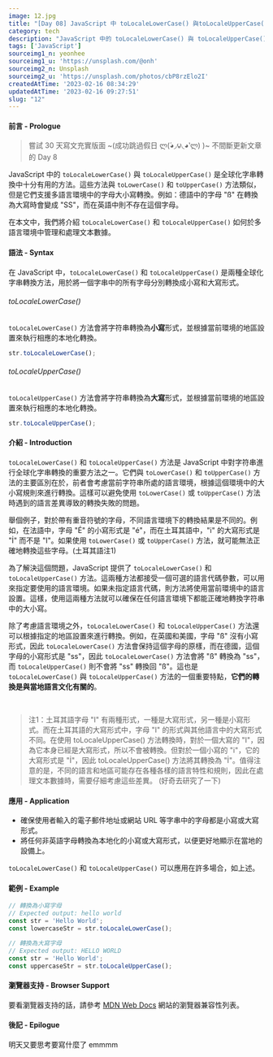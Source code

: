 ```yaml
---
image: 12.jpg
title: "[Day 08] JavaScript 中 toLocaleLowerCase() 與toLocaleUpperCase() ：全球化字串轉換 - 嘗試 30 日寫文充版挑戰"
category: tech
description: "JavaScript 中的 toLocaleLowerCase() 與 toLocaleUpperCase() 方法是全球化字串轉換中十分有用的方法。這些方法與 toLowerCase() 和 toUpperCase() 方法類似，但是它們支援多語言環境中的字母大小寫轉換。例如：德語中的字母 \"ß\" 在轉換為大寫時會變成 \"SS\"，而在英語中則不存在這個字母。"
tags: ['JavaScript']
sourceimg1_n: yeonhee
sourceimg1_u: 'https://unsplash.com/@onh'
sourceimg2_n: Unsplash
sourceimg2_u: 'https://unsplash.com/photos/cbP8rzElo2I'
createdAtTime: '2023-02-16 08:34:29'
updatedAtTime: '2023-02-16 09:27:51'
slug: "12"
---
```


#### 前言 - Prologue

> 嘗試 30 天寫文充實版面 ~(成功跳過假日 ლ(́◕◞౪◟◕‵ლ) )~ 不間斷更新文章的 Day 8

JavaScript 中的 `toLocaleLowerCase()` 與 `toLocaleUpperCase()` 是全球化字串轉換中十分有用的方法。這些方法與 `toLowerCase()` 和 `toUpperCase()` 方法類似，但是它們支援多語言環境中的字母大小寫轉換。例如：德語中的字母 "ß" 在轉換為大寫時會變成 "SS"，而在英語中則不存在這個字母。

在本文中，我們將介紹 `toLocaleLowerCase()` 和 `toLocaleUpperCase()` 如何於多語言環境中管理和處理文本數據。

#### 語法 - Syntax
在 JavaScript 中，`toLocaleLowerCase()` 和 `toLocaleUpperCase()` 是兩種全球化字串轉換方法，用於將一個字串中的所有字母分別轉換成小寫和大寫形式。

###### toLocaleLowerCase()
`toLocaleLowerCase()` 方法會將字符串轉換為**小寫**形式，並根據當前環境的地區設置來執行相應的本地化轉換。

```js
str.toLocaleLowerCase();
```
###### toLocaleUpperCase()
`toLocaleUpperCase()` 方法會將字符串轉換為**大寫**形式，並根據當前環境的地區設置來執行相應的本地化轉換。

```js
str.toLocaleUpperCase();
```

#### 介紹 - Introduction
`toLocaleLowerCase()` 和 `toLocaleUpperCase()` 方法是 JavaScript 中對字符串進行全球化字串轉換的重要方法之一。它們與 `toLowerCase()` 和 `toUpperCase()` 方法的主要區別在於，前者會考慮當前字符串所處的語言環境，根據這個環境中的大小寫規則來進行轉換。這樣可以避免使用 `toLowerCase()` 或 `toUpperCase()` 方法時遇到的語言差異導致的轉換失敗的問題。

舉個例子，對於帶有重音符號的字母，不同語言環境下的轉換結果是不同的。例如，在法語中，字母 "É" 的小寫形式是 "é"，而在土耳其語中，"i" 的大寫形式是 "İ" 而不是 "I"。如果使用 `toLowerCase()` 或 `toUpperCase()` 方法，就可能無法正確地轉換這些字母。(土耳其語注1)

為了解決這個問題，JavaScript 提供了 `toLocaleLowerCase()` 和 `toLocaleUpperCase()` 方法。這兩種方法都接受一個可選的語言代碼參數，可以用來指定要使用的語言環境。如果未指定語言代碼，則方法將使用當前環境中的語言設置。這樣，使用這兩種方法就可以確保在任何語言環境下都能正確地轉換字符串中的大小寫。

除了考慮語言環境之外，`toLocaleLowerCase()` 和 `toLocaleUpperCase()` 方法還可以根據指定的地區設置來進行轉換。例如，在英國和美國，字母 "ß" 沒有小寫形式，因此 `toLocaleLowerCase()` 方法會保持這個字母的原樣，而在德國，這個字母的小寫形式是 "ss"，因此 `toLocaleLowerCase()` 方法會將 "ß" 轉換為 "ss"，而 `toLocaleUpperCase()` 則不會將 "ss" 轉換回 "ß"。這也是 `toLocaleLowerCase()` 與 `toLocaleUpperCase()` 方法的一個重要特點，**它們的轉換是與當地語言文化有關的**。

<br>

> 注1：土耳其語字母 "I" 有兩種形式，一種是大寫形式，另一種是小寫形式。而在土耳其語的大寫形式中，字母 "I" 的形式與其他語言中的大寫形式不同。在使用 toLocaleUpperCase() 方法轉換時，對於一個大寫的 "I"，因為它本身已經是大寫形式，所以不會被轉換。但對於一個小寫的 "i"，它的大寫形式是 "İ"，因此 toLocaleUpperCase() 方法將其轉換為 "İ"。值得注意的是，不同的語言和地區可能存在各種各樣的語言特性和規則，因此在處理文本數據時，需要仔細考慮這些差異。 (好奇去研究了一下)

#### 應用 - Application
- 確保使用者輸入的電子郵件地址或網站 URL 等字串中的字母都是小寫或大寫形式。
- 將任何非英語字母轉換為本地化的小寫或大寫形式，以便更好地顯示在當地的設備上。

`toLocaleLowerCase()` 和 `toLocaleUpperCase()` 可以應用在許多場合，如上述。

#### 範例 - Example
```js
// 轉換為小寫字母
// Expected output: hello world
const str = 'Hello World';
const lowercaseStr = str.toLocaleLowerCase();

// 轉換為大寫字母
// Expected output: HELLO WORLD
const str = 'Hello World';
const uppercaseStr = str.toLocaleUpperCase();
```

#### 瀏覽器支持 - Browser Support
要看瀏覽器支持的話，請參考 [MDN Web Docs](https://developer.mozilla.org/en-US/docs/Web/JavaScript/Reference/Global_Objects/String/toLocaleLowerCase#browser_compatibility) 網站的瀏覽器兼容性列表。

#### 後記 - Epilogue
明天又要思考要寫什麼了 emmmm
